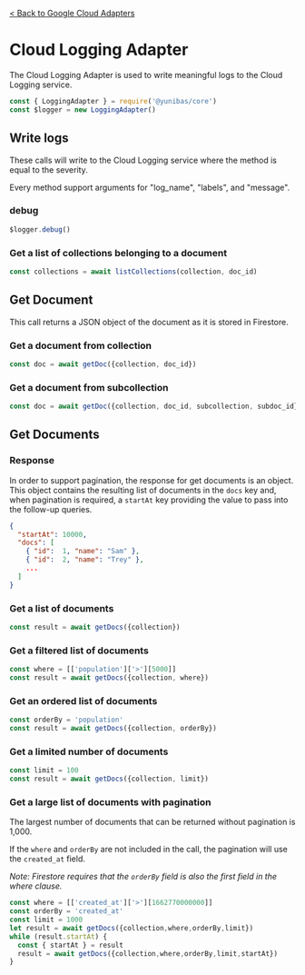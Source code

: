 [< Back to Google Cloud Adapters](../README.md)

# Cloud Logging Adapter

The Cloud Logging Adapter is used to write meaningful logs to the Cloud Logging service.

```js
const { LoggingAdapter } = require('@yunibas/core')
const $logger = new LoggingAdapter()
```

## Write logs

These calls will write to the Cloud Logging service where the method is equal to the severity.

Every method support arguments for "log_name", "labels", and "message".

### debug

```typescript
$logger.debug()
```

### Get a list of collections belonging to a document

```typescript
const collections = await listCollections(collection, doc_id)
```

## Get Document

This call returns a JSON object of the document as it is stored in Firestore.

### Get a document from collection
```typescript
const doc = await getDoc({collection, doc_id})
```

### Get a document from subcollection
```typescript
const doc = await getDoc({collection, doc_id, subcollection, subdoc_id})
```

## Get Documents

### Response

In order to support pagination, the response for get documents is an object.  This object contains the resulting list of documents in the `docs` key and, when pagination is required, a `startAt` key providing the value to pass into the follow-up queries.

```json
{
  "startAt": 10000,
  "docs": [
    { "id":  1, "name": "Sam" },
    { "id":  2, "name": "Trey" },
    ...
  ]
}
```

### Get a list of documents
```typescript
const result = await getDocs({collection})
```

### Get a filtered list of documents
```typescript
const where = [['population']['>'][5000]]
const result = await getDocs({collection, where})
```

### Get an ordered list of documents
```typescript
const orderBy = 'population'
const result = await getDocs({collection, orderBy})
```

### Get a limited number of documents
```typescript
const limit = 100
const result = await getDocs({collection, limit})
```

### Get a large list of documents with pagination

The largest number of documents that can be returned without pagination is 1,000.

If the `where` and `orderBy` are not included in the call, the pagination will use the `created_at` field.

_Note: Firestore requires that the `orderBy` field is also the first field in the where clause._

```typescript
const where = [['created_at']['>'][1662770000000]]
const orderBy = 'created_at'
const limit = 1000
let result = await getDocs({collection,where,orderBy,limit})
while (result.startAt) {
  const { startAt } = result
  result = await getDocs({collection,where,orderBy,limit,startAt})
}
```